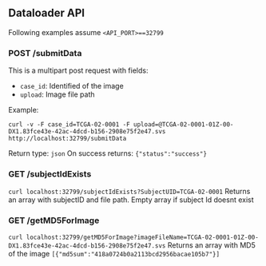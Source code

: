 
## Dataloader API
Following examples assume `<API_PORT>==32799`

### POST /submitData

This is a multipart post request with fields:
* `case_id`: Identified of the image
* `upload`: Image file path

Example:

`curl -v -F case_id=TCGA-02-0001 -F upload=@TCGA-02-0001-01Z-00-DX1.83fce43e-42ac-4dcd-b156-2908e75f2e47.svs http://localhost:32799/submitData`

Return type: `json`
On success returns: `{"status":"success"}`

### GET /subjectIdExists
`curl localhost:32799/subjectIdExists?SubjectUID=TCGA-02-0001`
Returns an array with subjectID and file path.
Empty array if subject Id doesnt exist

### GET /getMD5ForImage
`curl localhost:32799/getMD5ForImage?imageFileName=TCGA-02-0001-01Z-00-DX1.83fce43e-42ac-4dcd-b156-2908e75f2e47.svs`
Returns an array with MD5 of the image
`[{"md5sum":"418a0724b0a2113bcd2956bacae105b7"}]` 
